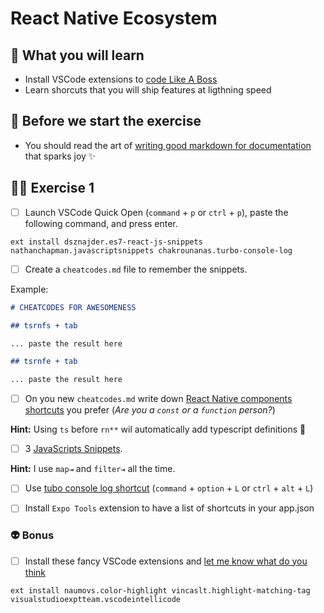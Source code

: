 # React Native Ecosystem

## 📡 What you will learn

- Install VSCode extensions to [code Like A Boss](https://www.youtube.com/watch?v=NisCkxU544c)
- Learn shorcuts that you will ship features at ligthning speed

## 👾 Before we start the exercise

- You should read the art of [writing good markdown for documentation](https://docs.github.com/en/github/writing-on-github/getting-started-with-writing-and-formatting-on-github/basic-writing-and-formatting-syntax) that sparks joy ✨

## 👨‍🚀 Exercise 1

- [ ] Launch VSCode Quick Open (`command` + `p` or `ctrl` + `p`), paste the following command, and press enter.

```console
ext install dsznajder.es7-react-js-snippets nathanchapman.javascriptsnippets chakrounanas.turbo-console-log
```

- [ ] Create a `cheatcodes.md` file to remember the snippets.

Example:

```markdown
# CHEATCODES FOR AWESOMENESS

## tsrnfs + tab

... paste the result here

## tsrnfe + tab

... paste the result here
```

- [ ] On you new `cheatcodes.md` write down [React Native components shortcuts](https://github.com/dsznajder/vscode-es7-javascript-react-snippets#react-native-components) you prefer (_Are you a `const` or a `function` person?_)

**Hint:** Using `ts` before `rn**` wil automatically add typescript definitions 🚀

- [ ] 3 [JavaScripts Snippets](https://github.com/nathanchapman/vscode-javascript-snippets).

**Hint:** I use `map⇥` and `filter⇥` all the time.

- [ ] Use [tubo console log shortcut](https://github.com/Chakroun-Anas/turbo-console-log) (`command` + `option` + `L` or `ctrl` + `alt` + `L`)

- [ ] Install `Expo Tools` extension to have a list of shortcuts in your app.json

### 👽 Bonus

- [ ] Install these fancy VSCode extensions and [let me know what do you think](https://twitter.com/intent/tweet?related=flexbox_&text=The+VSCode+setup+for+React+Native+from+@flexbox_+is+amazing+because)

```console
ext install naumovs.color-highlight vincaslt.highlight-matching-tag visualstudioexptteam.vscodeintellicode
```

